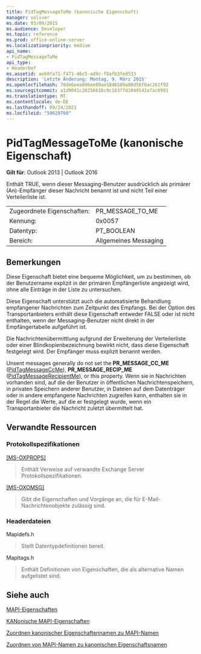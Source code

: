 ```yaml
---
title: PidTagMessageToMe (kanonische Eigenschaft)
manager: soliver
ms.date: 03/09/2015
ms.audience: Developer
ms.topic: reference
ms.prod: office-online-server
ms.localizationpriority: medium
api_name:
- PidTagMessageToMe
api_type:
- HeaderDef
ms.assetid: aeb0fa71-f471-46c5-ad9c-f8afb3fed533
description: 'Letzte Änderung: Montag, 9. März 2015'
ms.openlocfilehash: 70de6eea896ee09ae5846589a88d58f0ac261f92
ms.sourcegitcommit: a1d9041c20256616c9c183f7d1049142a7ac6991
ms.translationtype: MT
ms.contentlocale: de-DE
ms.lasthandoff: 09/24/2021
ms.locfileid: "59629760"
---
```

# <a name="pidtagmessagetome-canonical-property"></a>PidTagMessageToMe (kanonische Eigenschaft)

  
  
**Gilt für**: Outlook 2013 | Outlook 2016 
  
Enthält TRUE, wenn dieser Messaging-Benutzer ausdrücklich als primärer (An)-Empfänger dieser Nachricht benannt ist und nicht Teil einer Verteilerliste ist. 
  
|||
|:-----|:-----|
|Zugeordnete Eigenschaften:  <br/> |PR_MESSAGE_TO_ME  <br/> |
|Kennung:  <br/> |0x0057  <br/> |
|Datentyp:  <br/> |PT_BOOLEAN  <br/> |
|Bereich:  <br/> |Allgemeines Messaging  <br/> |
   
## <a name="remarks"></a>Bemerkungen

Diese Eigenschaft bietet eine bequeme Möglichkeit, um zu bestimmen, ob der Benutzername explizit in der primären Empfängerliste angezeigt wird, ohne alle Einträge in der Liste zu untersuchen. 
  
Diese Eigenschaft unterstützt auch die automatisierte Behandlung empfangener Nachrichten zum Zeitpunkt des Empfangs. Bei der Option des Transportanbieters enthält diese Eigenschaft entweder FALSE oder ist nicht enthalten, wenn der Messaging-Benutzer nicht direkt in der Empfängertabelle aufgeführt ist. 
  
Die Nachrichtenübermittlung aufgrund der Erweiterung der Verteilerliste oder einer Blindkopienbezeichnung bewirkt nicht, dass diese Eigenschaft festgelegt wird. Der Empfänger muss explizit benannt werden. 
  
Unsent messages generally do not set the **PR_MESSAGE_CC_ME** ([PidTagMessageCcMe](pidtagmessageccme-canonical-property.md)), **PR_MESSAGE_RECIP_ME** ([PidTagMessageRecipientMe](pidtagmessagerecipientme-canonical-property.md)), or this property. Wenn sie in Nachrichten vorhanden sind, auf die der Benutzer in öffentlichen Nachrichtenspeichern, in privaten Speichern anderer Benutzer, in Dateien auf dem Datenträger oder in andere empfangene Nachrichten zugreifen kann, enthalten sie in der Regel die Werte, auf die er festgelegt wurde, wenn ein Transportanbieter die Nachricht zuletzt übermittelt hat. 
  
## <a name="related-resources"></a>Verwandte Ressourcen

### <a name="protocol-specifications"></a>Protokollspezifikationen

[[MS-OXPROPS]](https://msdn.microsoft.com/library/f6ab1613-aefe-447d-a49c-18217230b148%28Office.15%29.aspx)
  
> Enthält Verweise auf verwandte Exchange Server Protokollspezifikationen.
    
[[MS-OXOMSG]](https://msdn.microsoft.com/library/daa9120f-f325-4afb-a738-28f91049ab3c%28Office.15%29.aspx)
  
> Gibt die Eigenschaften und Vorgänge an, die für E-Mail-Nachrichtenobjekte zulässig sind.
    
### <a name="header-files"></a>Headerdateien

Mapidefs.h
  
> Stellt Datentypdefinitionen bereit.
    
Mapitags.h
  
> Enthält Definitionen von Eigenschaften, die als alternative Namen aufgelistet sind.
    
## <a name="see-also"></a>Siehe auch



[MAPI-Eigenschaften](mapi-properties.md)
  
[KANonische MAPI-Eigenschaften](mapi-canonical-properties.md)
  
[Zuordnen kanonischer Eigenschaftennamen zu MAPI-Namen](mapping-canonical-property-names-to-mapi-names.md)
  
[Zuordnen von MAPI-Namen zu kanonischen Eigenschaftsnamen](mapping-mapi-names-to-canonical-property-names.md)

